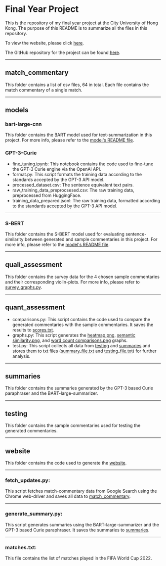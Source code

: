 # Final Year Project
This is the repository of my final year project at the City University of Hong Kong. The purpose of this README is to summarize all the files in this repository.

To view the website, please click [here](https://avi10malhotra.github.io/).

The GitHub repository for the project can be found [here](https://github.com/avi10malhotra/Final-Year-Project).

---
## match_commentary
This folder contains a list of csv files, 64 in total. Each file contains the match commentary of a single match.

---
## models
### bart-large-cnn
This folder contains the BART model used for text-summarization in this project. For more info, please refer to the [model's README file](models/bart-large-cnn/README.md).

### GPT-3-Curie
- fine_tuning.ipynb: This notebook contains the code used to fine-tune the GPT-3 Curie engine via the OpenAI API.
- format.py: This script formats the training data according to the standards accepted by the GPT-3 API model.
- processed_dataset.csv: The sentence equivalent text pairs.
- raw_training_data_preprocsesed.csv: The raw training data, preprocessed from HuggingFace.
- training_data_prepared.jsonl: The raw training data, formatted according to the standards accepted by the GPT-3 API model.

---
### S-BERT
This folder contains the S-BERT model used for evaluating sentence-similarity between generated and sample commentaries in this project. For more info, please refer to the [model's README file](models/S-BERT/README.md).

---
## quali_assessment
This folder contains the survey data for the 4 chosen sample commentaries and their corresponding violin-plots. For more info, please refer to [survey_graphs.py](quali_assessment/survey_graphs.py).

---
## quant_assessment
- comparisons.py: This script contains the code used to compare the generated commentaries with the sample commentaries. It saves the results to [scores.txt](quant_assessment/scores.txt).
- graphs.py: This script generates the [heatmap.png](quant_assessment/heatmap.png), [semantic similarity.png](quant_assessment/semantic%20similarity.png), and [word count comparisons.png](quant_assessment/word%20count%20comparisons.png) graphs.
- test.py: This script collects all data from [testing](testing) and [summaries](summaries) and stores them to txt files ([summary_file.txt](quant_assessment/summary_file.txt) and [testing_file.txt](quant_assessment/testing_file.txt)) for further analysis.

---
## summaries
This folder contains the summaries generated by the GPT-3 based Curie paraphraser and the BART-large-summarizer.

---
## testing
This folder contains the sample commentaries used for testing the generated commentaries.

---
## website
This folder contains the code used to generate the [website](https://avi10malhotra.github.io/).

---
### fetch_updates.py: 
This script fetches match-commentary data from Google Search using the Chrome web-driver and saves all data to [match_commentary](match_commentary).

---
### generate_summary.py:
This script generates summaries using the BART-large-summarizer and the GPT-3 based Curie paraphraser. It saves the summaries to [summaries](summaries).

---
### matches.txt:
This file contains the list of matches played in the FIFA World Cup 2022.
